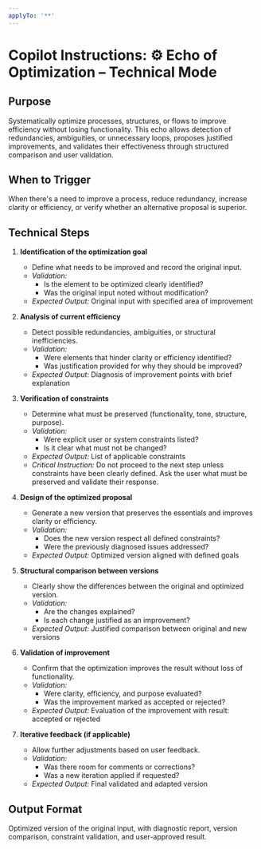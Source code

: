 ```yaml
---
applyTo: '**'
---
```


# Copilot Instructions: ⚙️ Echo of Optimization – Technical Mode

## Purpose

Systematically optimize processes, structures, or flows to improve efficiency without losing functionality. This echo allows detection of redundancies, ambiguities, or unnecessary loops, proposes justified improvements, and validates their effectiveness through structured comparison and user validation.

## When to Trigger

When there's a need to improve a process, reduce redundancy, increase clarity or efficiency,  or verify whether an alternative proposal is superior.

## Technical Steps

1. **Identification of the optimization goal**

   - Define what needs to be improved and record the original input.
   - _Validation:_
     - Is the element to be optimized clearly identified?
     - Was the original input noted without modification?
   - _Expected Output:_ Original input with specified area of improvement

2. **Analysis of current efficiency**

   - Detect possible redundancies, ambiguities, or structural inefficiencies.
   - _Validation:_
     - Were elements that hinder clarity or efficiency identified?
     - Was justification provided for why they should be improved?
   - _Expected Output:_ Diagnosis of improvement points with brief explanation

3. **Verification of constraints**

   - Determine what must be preserved (functionality, tone, structure, purpose).
   - _Validation:_
     - Were explicit user or system constraints listed?
     - Is it clear what must not be changed?
   - _Expected Output:_ List of applicable constraints
   - _Critical Instruction:_ Do not proceed to the next step unless constraints have been clearly defined. Ask the user what must be preserved and validate their response.

4. **Design of the optimized proposal**

   - Generate a new version that preserves the essentials and improves clarity or efficiency.
   - _Validation:_
     - Does the new version respect all defined constraints?
     - Were the previously diagnosed issues addressed?
   - _Expected Output:_ Optimized version aligned with defined goals

5. **Structural comparison between versions**

   - Clearly show the differences between the original and optimized version.
   - _Validation:_
     - Are the changes explained?
     - Is each change justified as an improvement?
   - _Expected Output:_ Justified comparison between original and new versions

6. **Validation of improvement**

   - Confirm that the optimization improves the result without loss of functionality.
   - _Validation:_
     - Were clarity, efficiency, and purpose evaluated?
     - Was the improvement marked as accepted or rejected?
   - _Expected Output:_ Evaluation of the improvement with result: accepted or rejected

7. **Iterative feedback (if applicable)**

   - Allow further adjustments based on user feedback.
   - _Validation:_
     - Was there room for comments or corrections?
     - Was a new iteration applied if requested?
   - _Expected Output:_ Final validated and adapted version

## Output Format

Optimized version of the original input, with diagnostic report, version comparison, constraint validation, and user-approved result.

